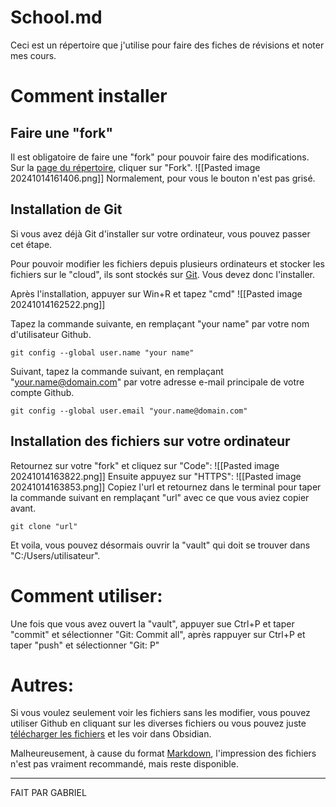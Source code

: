 # School.md

Ceci est un répertoire que j'utilise pour faire des fiches de révisions et noter mes cours.
# Comment installer
## Faire une "fork"

Il est obligatoire de faire une "fork" pour pouvoir faire des modifications. Sur la [page du répertoire](https://github.com/GabCoolDude/School.md/tree/main), cliquer sur "Fork".
![[Pasted image 20241014161406.png]]
Normalement, pour vous le bouton n'est pas grisé.
## Installation de Git

Si vous avez déjà Git d'installer sur votre ordinateur, vous pouvez passer cet étape.

Pour pouvoir modifier les fichiers depuis plusieurs ordinateurs et stocker les fichiers sur le "cloud", ils sont stockés sur [Git](https://git-scm.com/downloads). Vous devez donc l'installer.

Après l'installation, appuyer sur Win+R et tapez "cmd"
![[Pasted image 20241014162522.png]]

Tapez la commande suivante, en remplaçant "your name" par votre nom d'utilisateur Github.
```
git config --global user.name "your name"
```
Suivant, tapez la commande suivant, en remplaçant "your.name@domain.com" par votre adresse e-mail principale de votre compte Github.
```
git config --global user.email "your.name@domain.com"
```
## Installation des fichiers sur votre ordinateur

Retournez sur votre "fork" et cliquez sur "Code":
![[Pasted image 20241014163822.png]]
Ensuite appuyez sur "HTTPS":
![[Pasted image 20241014163853.png]]
Copiez l'url et retournez dans le terminal pour taper la commande suivant en remplaçant "url" avec ce que vous aviez copier avant.
```
git clone "url"
```
Et voila, vous pouvez désormais ouvrir la "vault" qui doit se trouver dans "C:/Users/utilisateur".
# Comment utiliser:

Une fois que vous avez ouvert la "vault", appuyer sue Ctrl+P et taper "commit" et sélectionner "Git: Commit all", après rappuyer sur Ctrl+P et taper "push" et sélectionner "Git: P"
# Autres:
Si vous voulez seulement voir les fichiers sans les modifier, vous pouvez utiliser Github en cliquant sur les diverses fichiers ou vous pouvez juste [télécharger les fichiers](https://github.com/GabCoolDude/School.md/archive/refs/heads/main.zip) et les voir dans Obsidian.

Malheureusement, à cause du format [Markdown](https://docs.framasoft.org/fr/grav/markdown.html), l'impression des fichiers n'est pas vraiment recommandé, mais reste disponible.

---

FAIT PAR GABRIEL

